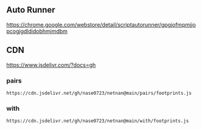 ## Auto Runner
https://chrome.google.com/webstore/detail/scriptautorunner/gpgjofmpmjjopcogjgdldidobhmjmdbm

## CDN
https://www.jsdelivr.com/?docs=gh

### pairs
```
https://cdn.jsdelivr.net/gh/nase0723/netnan@main/pairs/footprints.js
```

### with
```
https://cdn.jsdelivr.net/gh/nase0723/netnan@main/with/footprints.js
```